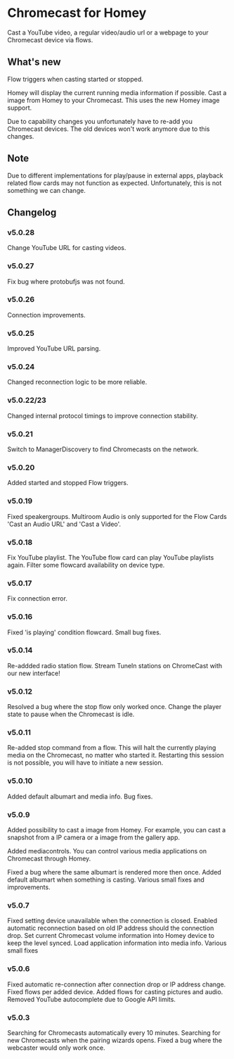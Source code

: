 # Chromecast for Homey
Cast a YouTube video, a regular video/audio url or a webpage to your Chromecast device via flows.

## What's new
Flow triggers when casting started or stopped.

Homey will display the current running media information if possible.
Cast a image from Homey to your Chromecast. This uses the new Homey image support.

Due to capability changes you unfortunately have to re-add you Chromecast devices. The old devices won't work anymore due to this changes.

## Note
Due to different implementations for play/pause in external apps, playback related flow cards may not function as expected.
Unfortunately, this is not something we can change.

## Changelog

### v5.0.28
Change YouTube URL for casting videos.

### v5.0.27
Fix bug where protobufjs was not found.

### v5.0.26
Connection improvements.

### v5.0.25
Improved YouTube URL parsing.

### v5.0.24
Changed reconnection logic to be more reliable.

### v5.0.22/23
Changed internal protocol timings to improve connection stability.

### v5.0.21
Switch to ManagerDiscovery to find Chromecasts on the network.

### v5.0.20
Added started and stopped Flow triggers.

### v5.0.19
Fixed speakergroups. Multiroom Audio is only supported for the Flow Cards 'Cast an Audio URL' and 'Cast a Video'.

### v5.0.18
Fix YouTube playlist. The YouTube flow card can play YouTube playlists again.
Filter some flowcard availability on device type.

### v5.0.17
Fix connection error.

### v5.0.16
Fixed 'is playing' condition flowcard.
Small bug fixes.

### v5.0.14
Re-addded radio station flow. Stream TuneIn stations on ChromeCast with our new interface!

### v5.0.12
Resolved a bug where the stop flow only worked once.
Change the player state to pause when the Chromecast is idle.

### v5.0.11
Re-added stop command from a flow. This will halt the currently playing media on the Chromecast, no matter who started it. Restarting this session is not possible, you will have to initiate a new session.

### v5.0.10
Added default albumart and media info.
Bug fixes.

### v5.0.9
Added possibility  to cast a image from Homey. For example, you can cast a snapshot from a IP camera or a image from the gallery app.

Added mediacontrols. You can control various media applications on Chromecast through Homey.

Fixed a bug where the same albumart is rendered more then once.
Added default albumart when something is casting.
Various small fixes and improvements.

### v5.0.7
Fixed setting device unavailable when the connection is closed.
Enabled automatic reconnection based on old IP address should the connection drop.
Set current Chromecast volume information into Homey device to keep the level synced.
Load application information into media info.
Various small fixes

### v5.0.6
Fixed automatic re-connection after connection drop or IP address change.
Fixed flows per added device.
Added flows for casting pictures and audio.
Removed YouTube autocomplete due to Google API limits.

### v5.0.3
Searching for Chromecasts automatically every 10 minutes.
Searching for new Chromecasts when the pairing wizards opens.
Fixed a bug where the webcaster would only work once.